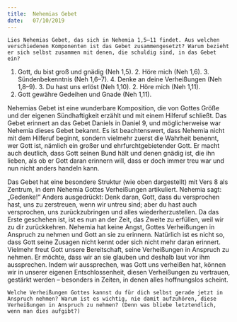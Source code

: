 ```yaml
---
title:  Nehemias Gebet
date:   07/10/2019
---
```


`Lies Nehemias Gebet, das sich in Nehemia 1,5–11 findet. Aus welchen verschiedenen Komponenten ist das Gebet zusammengesetzt?
 Warum bezieht er sich selbst zusammen mit denen, die schuldig sind, in das Gebet ein?`


1. Gott, du bist groß und gnädig (Neh 1,5).
    2. Höre mich (Neh 1,6).
        3. Sündenbekenntnis (Neh 1,6–7).
            4. Denke an deine Verheißungen (Neh 1,8–9).
        3. Du hast uns erlöst (Neh 1,10).
    2. Höre mich (Neh 1,11).
1. Gott gewähre Gedeihen und Gnade (Neh 1,11).

Nehemias Gebet ist eine wunderbare Komposition, die von Gottes Größe und der eigenen Sündhaftigkeit erzählt und mit einem Hilferuf schließt. Das Gebet erinnert an das Gebet Daniels in Daniel 9, und möglicherweise war Nehemia dieses Gebet bekannt. Es ist beachtenswert, dass Nehemia nicht mit dem Hilferuf beginnt, sondern vielmehr zuerst die Wahrheit benennt, wer Gott ist, nämlich ein großer und ehrfurchtgebietender Gott. Er macht auch deutlich, dass Gott seinen Bund hält und denen gnädig ist, die ihn lieben, als ob er Gott daran erinnern will, dass er doch immer treu war und nun nicht anders handeln kann.

Das Gebet hat eine besondere Struktur (wie oben dargestellt) mit Vers 8 als Zentrum, in dem Nehemia Gottes Verheißungen artikuliert. Nehemia sagt: „Gedenke!“ Anders ausgedrückt: Denk daran, Gott, dass du versprochen hast, uns zu zerstreuen, wenn wir untreu sind; aber du hast auch versprochen, uns zurückzubringen und alles wiederherzustellen. Da das Erste geschehen ist, ist es nun an der Zeit, das Zweite zu erfüllen, weil wir zu dir zurückkehren. Nehemia hat keine Angst, Gottes Verheißungen in Anspruch zu nehmen und Gott an sie zu erinnern. Natürlich ist es nicht so, dass Gott seine Zusagen nicht kennt oder sich nicht mehr daran erinnert. Vielmehr freut Gott unsere Bereitschaft, seine Verheißungen in Anspruch zu nehmen. Er möchte, dass wir an sie glauben und deshalb laut vor ihm aussprechen. Indem wir aussprechen, was Gott uns verheißen hat, können wir in unserer eigenen Entschlossenheit, diesen Verheißungen zu vertrauen, gestärkt werden – besonders in Zeiten, in denen alles hoffnungslos scheint.

`Welche Verheißungen Gottes kannst du für dich selbst gerade jetzt in Anspruch nehmen? Warum ist es wichtig, nie damit aufzuhören, diese Verheißungen in Anspruch zu nehmen? (Denn was bliebe letztendlich, wenn man dies aufgibt?)`
